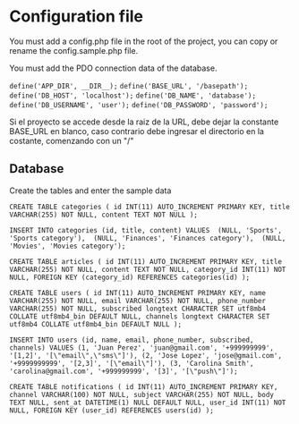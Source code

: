 # Configuration file

You must add a config.php file in the root of the project, you can copy or rename the config.sample.php file.

You must add the PDO connection data of the database.

`define('APP_DIR', __DIR__);`
`define('BASE_URL', '/basepath');`
`define('DB_HOST', 'localhost');`
`define('DB_NAME', 'database');`
`define('DB_USERNAME', 'user');`
`define('DB_PASSWORD', 'password');`

Si el proyecto se accede desde la raiz de la URL, debe dejar la constante BASE_URL en blanco, caso contrario debe ingresar el directorio en la costante, comenzando con un "/"

## Database

Create the tables and enter the sample data

`CREATE TABLE categories (
    id INT(11) AUTO_INCREMENT PRIMARY KEY,
    title VARCHAR(255) NOT NULL,
    content TEXT NOT NULL
);`

`INSERT INTO categories (id, title, content) VALUES 
(NULL, 'Sports', 'Sports category'), 
(NULL, 'Finances', 'Finances category'), 
(NULL, 'Movies', 'Movies category');`

`CREATE TABLE articles (
    id INT(11) AUTO_INCREMENT PRIMARY KEY,
    title VARCHAR(255) NOT NULL,
    content TEXT NOT NULL,
    category_id INT(11) NOT NULL,
    FOREIGN KEY (category_id) REFERENCES categories(id)
);`

`CREATE TABLE users (
    id INT(11) AUTO_INCREMENT PRIMARY KEY,
    name VARCHAR(255) NOT NULL,
    email VARCHAR(255) NOT NULL,
    phone_number VARCHAR(255) NOT NULL,
    subscribed longtext CHARACTER SET utf8mb4 COLLATE utf8mb4_bin DEFAULT NULL,
    channels longtext CHARACTER SET utf8mb4 COLLATE utf8mb4_bin DEFAULT NULL
);`

`INSERT INTO users (id, name, email, phone_number, subscribed, channels) VALUES
(1, 'Juan Perez', 'juan@gmail.com', '+999999999', '[1,2]', '[\"email\",\"sms\"]'),
(2, 'Jose Lopez', 'jose@gmail.com', '+9999999999', '[2,3]', '[\"email\"]'),
(3, 'Carolina Smith', 'carolina@gmail.com', '+999999999', '[3]', '[\"push\"]');`

`CREATE TABLE notifications (
    id INT(11) AUTO_INCREMENT PRIMARY KEY,
    channel VARCHAR(100) NOT NULL,
    subject VARCHAR(255) NOT NULL,
    body TEXT NULL,
    sent_at DATETIME(1) NULL DEFAULT NULL,
    user_id INT(11) NOT NULL,
    FOREIGN KEY (user_id) REFERENCES users(id)
);`